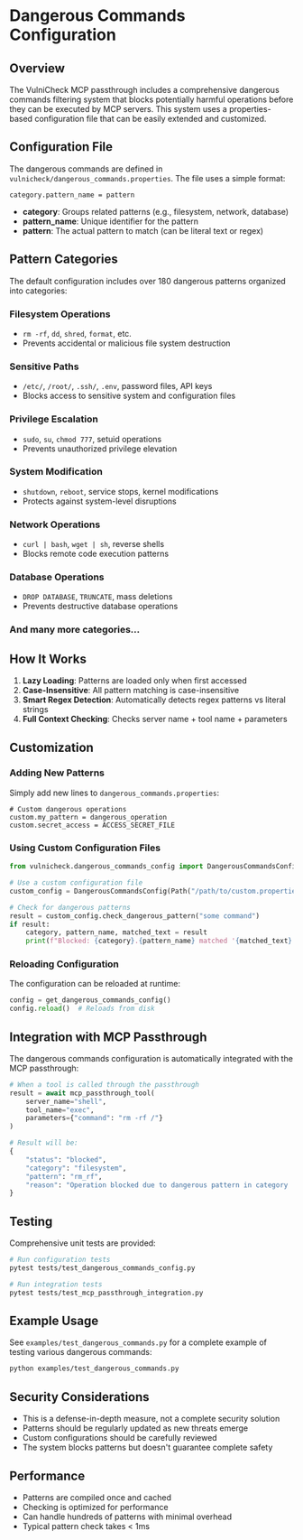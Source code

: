 # Dangerous Commands Configuration

## Overview

The VulniCheck MCP passthrough includes a comprehensive dangerous commands filtering system that blocks potentially harmful operations before they can be executed by MCP servers. This system uses a properties-based configuration file that can be easily extended and customized.

## Configuration File

The dangerous commands are defined in `vulnicheck/dangerous_commands.properties`. The file uses a simple format:

```properties
category.pattern_name = pattern
```

- **category**: Groups related patterns (e.g., filesystem, network, database)
- **pattern_name**: Unique identifier for the pattern
- **pattern**: The actual pattern to match (can be literal text or regex)

## Pattern Categories

The default configuration includes over 180 dangerous patterns organized into categories:

### Filesystem Operations
- `rm -rf`, `dd`, `shred`, `format`, etc.
- Prevents accidental or malicious file system destruction

### Sensitive Paths
- `/etc/`, `/root/`, `.ssh/`, `.env`, password files, API keys
- Blocks access to sensitive system and configuration files

### Privilege Escalation
- `sudo`, `su`, `chmod 777`, setuid operations
- Prevents unauthorized privilege elevation

### System Modification
- `shutdown`, `reboot`, service stops, kernel modifications
- Protects against system-level disruptions

### Network Operations
- `curl | bash`, `wget | sh`, reverse shells
- Blocks remote code execution patterns

### Database Operations
- `DROP DATABASE`, `TRUNCATE`, mass deletions
- Prevents destructive database operations

### And many more categories...

## How It Works

1. **Lazy Loading**: Patterns are loaded only when first accessed
2. **Case-Insensitive**: All pattern matching is case-insensitive
3. **Smart Regex Detection**: Automatically detects regex patterns vs literal strings
4. **Full Context Checking**: Checks server name + tool name + parameters

## Customization

### Adding New Patterns

Simply add new lines to `dangerous_commands.properties`:

```properties
# Custom dangerous operations
custom.my_pattern = dangerous_operation
custom.secret_access = ACCESS_SECRET_FILE
```

### Using Custom Configuration Files

```python
from vulnicheck.dangerous_commands_config import DangerousCommandsConfig

# Use a custom configuration file
custom_config = DangerousCommandsConfig(Path("/path/to/custom.properties"))

# Check for dangerous patterns
result = custom_config.check_dangerous_pattern("some command")
if result:
    category, pattern_name, matched_text = result
    print(f"Blocked: {category}.{pattern_name} matched '{matched_text}'")
```

### Reloading Configuration

The configuration can be reloaded at runtime:

```python
config = get_dangerous_commands_config()
config.reload()  # Reloads from disk
```

## Integration with MCP Passthrough

The dangerous commands configuration is automatically integrated with the MCP passthrough:

```python
# When a tool is called through the passthrough
result = await mcp_passthrough_tool(
    server_name="shell",
    tool_name="exec",
    parameters={"command": "rm -rf /"}
)

# Result will be:
{
    "status": "blocked",
    "category": "filesystem",
    "pattern": "rm_rf",
    "reason": "Operation blocked due to dangerous pattern in category 'filesystem': rm -rf"
}
```

## Testing

Comprehensive unit tests are provided:

```bash
# Run configuration tests
pytest tests/test_dangerous_commands_config.py

# Run integration tests
pytest tests/test_mcp_passthrough_integration.py
```

## Example Usage

See `examples/test_dangerous_commands.py` for a complete example of testing various dangerous commands:

```bash
python examples/test_dangerous_commands.py
```

## Security Considerations

- This is a defense-in-depth measure, not a complete security solution
- Patterns should be regularly updated as new threats emerge
- Custom configurations should be carefully reviewed
- The system blocks patterns but doesn't guarantee complete safety

## Performance

- Patterns are compiled once and cached
- Checking is optimized for performance
- Can handle hundreds of patterns with minimal overhead
- Typical pattern check takes < 1ms
